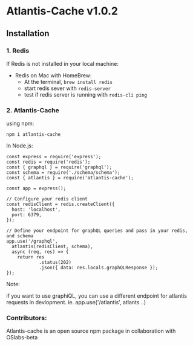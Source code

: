 # Atlantis-Cache v1.0.2

## Installation

### 1. Redis
If Redis is not installed in your local machine:
  - Redis on Mac with HomeBrew:
    - At the terminal, `brew install redis`
    - start redis sever with `redis-server`
    - test if redis server is running with `redis-cli ping`

  

### 2. Atlantis-Cache 
using npm:
```
npm i atlantis-cache
```

In Node.js:

```
const express = require('express');
const redis = require('redis');
const { graphql } = require('graphql');
const schema = require('./schema/schema');
const { atlantis } = require('atlantis-cache');

const app = express();

// Configure your redis client
const redisClient = redis.createClient({
  host: 'localhost',
  port: 6379,
});

// Define your endpoint for graphQL queries and pass in your redis, and schema
app.use('/graphql', 
  atlantis(redisClient, schema), 
  async (req, res) => {
    return res
            .status(202)
            .json({ data: res.locals.graphQLResponse });
});
```

Note:

if you want to use graphiQL, you can use a different endpoint for atlantis requests in devlopment. ie. app.use('/atlantis', atlants ..)

### Contributors:
Atlantis-cache is an open source npm package in collaboration with OSlabs-beta



